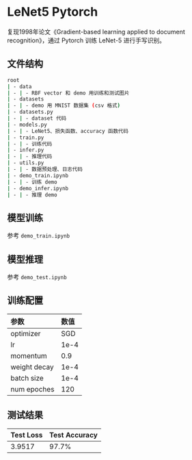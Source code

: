 # LeNet5 Pytorch

复现1998年论文《Gradient-based learning applied to document recognition》，通过 Pytorch 训练 LeNet-5 进行手写识别。

## 文件结构

``` bash
root
| - data
| - | - RBF vector 和 demo 用训练和测试图片
| - datasets
| - | - demo 用 MNIST 数据集 (csv 格式)
| - datasets.py
| - | - dataset 代码
| - models.py
| - | - LeNet5、损失函数、accuracy 函数代码
| - train.py
| - | - 训练代码
| - infer.py
| - | - 推理代码
| - utils.py
| - | - 数据预处理、日志代码
| - demo_train.ipynb
| - | - 训练 demo
| - demo_infer.ipynb
| - | - 推理 demo
```

## 模型训练

参考 `demo_train.ipynb`

## 模型推理

参考 `demo_test.ipynb`

## 训练配置

| 参数 | 数值 |
|:----|:-----|
| optimizer | SGD |
| lr | 1e-4 |
| momentum | 0.9 |
| weight decay | 1e-4 |
| batch size | 1e-4 |
| num epoches | 120 |

## 测试结果

| Test Loss | Test Accuracy |
|:----|:-----|
| 3.9517 | 97.7% | 